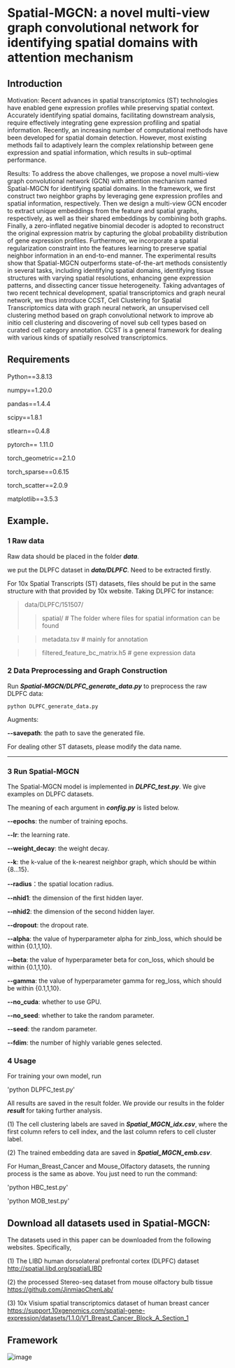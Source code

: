 # Spatial-MGCN: a novel multi-view graph convolutional network for identifying spatial domains with attention mechanism

## Introduction
Motivation: Recent advances in spatial transcriptomics (ST) technologies have enabled gene expression profiles while preserving spatial context. Accurately identifying spatial domains, facilitating downstream analysis, require effectively integrating gene expression profiling and spatial information. Recently, an increasing number of computational methods have been developed for spatial domain detection. However, most existing methods fail to adaptively learn the complex relationship between gene expression and spatial information, which results in sub-optimal performance.

Results: To address the above challenges, we propose a novel multi-view graph convolutional network (GCN) with attention mechanism named Spatial-MGCN for identifying spatial domains. In the framework, we first construct two neighbor graphs by leveraging gene expression profiles and spatial information, respectively. Then we design a multi-view GCN encoder to extract unique embeddings from the feature and spatial graphs, respectively, as well as their shared embeddings by combining both graphs. Finally, a zero-inflated negative binomial decoder is adopted to reconstruct the original expression matrix by capturing the global probability distribution of gene expression profiles. Furthermore, we incorporate a spatial regularization constraint into the features learning to preserve spatial neighbor information in an end-to-end manner. The experimental results show that Spatial-MGCN outperforms state-of-the-art methods consistently in several tasks, including identifying spatial domains, identifying tissue structures with varying spatial resolutions, enhancing gene expression patterns, and dissecting cancer tissue heterogeneity.
Taking advantages of two recent technical development, spatial transcriptomics and graph neural network, we thus introduce CCST, Cell Clustering for Spatial Transcriptomics data with graph neural network, an unsupervised cell clustering method based on graph convolutional network to improve ab initio cell clustering and discovering of novel sub cell types based on curated cell category annotation. CCST is a general framework for dealing with various kinds of spatially resolved transcriptomics.


## Requirements 
Python==3.8.13

numpy==1.20.0

pandas==1.4.4

scipy==1.8.1

stlearn==0.4.8

pytorch== 1.11.0

torch_geometric==2.1.0

torch_sparse==0.6.15

torch_scatter==2.0.9

matplotlib==3.5.3



## Example.

### 1 Raw data 

Raw data should be placed in the folder ***data***.

we put the DLPFC dataset in ***data/DLPFC***. Need to be extracted firstly.

For 10x Spatial Transcripts (ST) datasets, files should be put in the same structure with that provided by 10x website. Taking DLPFC for instance:

> data/DLPFC/151507/ 
  >> spatial/  # The folder where files for spatial information can be found 
  
  >> metadata.tsv # mainly for annotation
  
  >> filtered_feature_bc_matrix.h5 # gene expression data


### 2 Data Preprocessing and Graph Construction

Run ***Spatial-MGCN/DLPFC_generate_data.py*** to preprocess the raw DLPFC data:

`python DLPFC_generate_data.py`

Augments:

**--savepath**: the path to save the generated file.

For dealing other ST datasets, please modify the data name. 

---------------------------------------------------------------------------


### 3 Run Spatial-MGCN 

The Spatial-MGCN model is implemented in ***DLPFC_test.py***. We give examples on DLPFC datasets.

The meaning of each argument in ***config.py*** is listed below.

**--epochs**: the number of training epochs.

**--lr**: the learning rate.

**--weight_decay**: the weight decay.

**--k**: the k-value of the k-nearest neighbor graph, which should be within {8...15}.

**--radius**：the spatial location radius.

**--nhid1**: the dimension of the first hidden layer. 

**--nhid2**: the dimension of the second hidden layer. 

**--dropout**: the dropout rate.

**--alpha**: the value of hyperparameter alpha for zinb_loss, which should be within {0.1,1,10}. 

**--beta**: the value of hyperparameter beta for con_loss, which should be within {0.1,1,10}. 

**--gamma**: the value of hyperparameter gamma for reg_loss, which should be within {0.1,1,10}. 

**--no_cuda**: whether to use GPU.

**--no_seed**: whether to take the random parameter.

**--seed**: the random parameter.

**--fdim**: the number of highly variable genes selected.


### 4 Usage

For training your own model, run

'python DLPFC_test.py'

All results are saved in the result folder. We provide our results in the folder ***result*** for taking further analysis. 

(1) The cell clustering labels are saved in ***Spatial_MGCN_idx.csv***, where the first column refers to cell index, and the last column refers to cell cluster label. 

(2) The trained embedding data are saved in ***Spatial_MGCN_emb.csv***.

For Human_Breast_Cancer and Mouse_Olfactory datasets, the running process is the same as above. You just need to run the command:

'python HBC_test.py'

'python MOB_test.py'



## Download all datasets used in Spatial-MGCN:

The datasets used in this paper can be downloaded from the following websites. Specifically, 

(1) The LIBD human dorsolateral prefrontal cortex (DLPFC) dataset http://spatial.libd.org/spatialLIBD 

(2) the processed Stereo-seq dataset from mouse olfactory bulb tissue https://github.com/JinmiaoChenLab/

(3) 10x Visium spatial transcriptomics dataset of human breast cancer https://support.10xgenomics.com/spatial-gene-expression/datasets/1.1.0/V1_Breast_Cancer_Block_A_Section_1

## Framework

![image](https://github.com/cs-wangbo/Spatial-MGCN/tree/master/Spatial-MGCN/result/Spatial-MGCN.png)